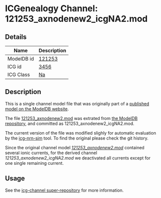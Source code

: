# ICGenealogy Channel: 121253\_axnodenew2\_icgNA2.mod

## Details

Name | Description
---- | -----------
ModelDB id | [121253](http://senselab.med.yale.edu/ModelDB/ShowModel.cshtml?model=121253)
ICG id | [3456](http://icg.neurotheory.ox.ac.uk/channels/2/3456)
ICG Class | [Na](http://icg.neurotheory.ox.ac.uk/channels/2)

## Description

This is a single channel model file that was originally part of a [published model on the ModelDB website](http://senselab.med.yale.edu/ModelDB/ShowModel.cshtml?model=121253).


The file [121253\_axnodenew2.mod](121253_axnodenew2_icgNA2.mod) was extrated from [the ModelDB repository](http://senselab.med.yale.edu/ModelDB/ShowModel.cshtml?model=121253), and committed as 121253\_axnodenew2\_icgNA2.mod.

The current version of the file was modified slighly for automatic evaluation by the [icg-nrn-sim](https://github.com/icgenealogy/icg-nrn-sim) tool. To find the original please check the git history.

Since the original channel model *[121253\_axnodenew2.mod](http://senselab.med.yale.edu/ModelDB/ShowModel.cshtml?model=121253)* contained several ionic currents, for the derived channel *121253\_axnodenew2\_icgNA2.mod* we deactivated all currents except for one single remaining current.


## Usage

See the [icg-channel super-repository](https://github.com/icgenealogy/icg-channels) for more information.